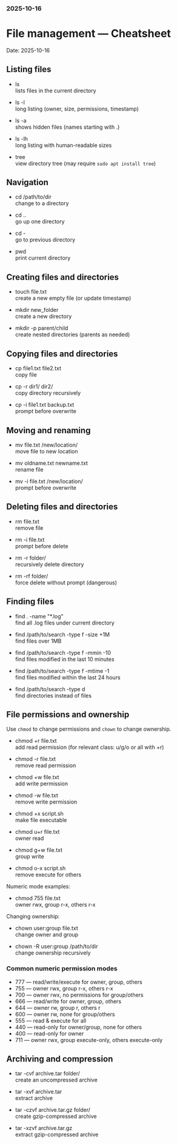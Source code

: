 ### 2025-10-16

# File management — Cheatsheet
Date: 2025-10-16

## Listing files
- ls  
  lists files in the current directory

- ls -l  
  long listing (owner, size, permissions, timestamp)

- ls -a  
  shows hidden files (names starting with .)

- ls -lh  
  long listing with human-readable sizes

- tree  
  view directory tree (may require `sudo apt install tree`)

## Navigation
- cd /path/to/dir  
  change to a directory

- cd ..  
  go up one directory

- cd -  
  go to previous directory

- pwd  
  print current directory

## Creating files and directories
- touch file.txt  
  create a new empty file (or update timestamp)

- mkdir new_folder  
  create a new directory

- mkdir -p parent/child  
  create nested directories (parents as needed)

## Copying files and directories
- cp file1.txt file2.txt  
  copy file

- cp -r dir1/ dir2/  
  copy directory recursively

- cp -i file1.txt backup.txt  
  prompt before overwrite

## Moving and renaming
- mv file.txt /new/location/  
  move file to new location

- mv oldname.txt newname.txt  
  rename file

- mv -i file.txt /new/location/  
  prompt before overwrite

## Deleting files and directories
- rm file.txt  
  remove file

- rm -i file.txt  
  prompt before delete

- rm -r folder/  
  recursively delete directory

- rm -rf folder/  
  force delete without prompt (dangerous)

## Finding files
- find . -name "*.log"  
  find all .log files under current directory

- find /path/to/search -type f -size +1M  
  find files over 1MB

- find /path/to/search -type f -mmin -10  
  find files modified in the last 10 minutes

- find /path/to/search -type f -mtime -1  
  find files modified within the last 24 hours

- find /path/to/search -type d  
  find directories instead of files

## File permissions and ownership
Use `chmod` to change permissions and `chown` to change ownership.

- chmod +r file.txt  
  add read permission (for relevant class: u/g/o or all with +r)

- chmod -r file.txt  
  remove read permission

- chmod +w file.txt  
  add write permission

- chmod -w file.txt  
  remove write permission

- chmod +x script.sh  
  make file executable

- chmod u+r file.txt  
  owner read

- chmod g+w file.txt  
  group write

- chmod o-x script.sh  
  remove execute for others

Numeric mode examples:
- chmod 755 file.txt  
  owner rwx, group r-x, others r-x

Changing ownership:
- chown user:group file.txt  
  change owner and group

- chown -R user:group /path/to/dir  
  change ownership recursively

### Common numeric permission modes
- 777 — read/write/execute for owner, group, others  
- 755 — owner rwx, group r-x, others r-x  
- 700 — owner rwx, no permissions for group/others  
- 666 — read/write for owner, group, others  
- 644 — owner rw, group r, others r  
- 600 — owner rw, none for group/others  
- 555 — read & execute for all  
- 440 — read-only for owner/group, none for others  
- 400 — read-only for owner  
- 711 — owner rwx, group execute-only, others execute-only

## Archiving and compression
- tar -cvf archive.tar folder/  
  create an uncompressed archive

- tar -xvf archive.tar  
  extract archive

- tar -czvf archive.tar.gz folder/  
  create gzip-compressed archive

- tar -xzvf archive.tar.gz  
  extract gzip-compressed archive